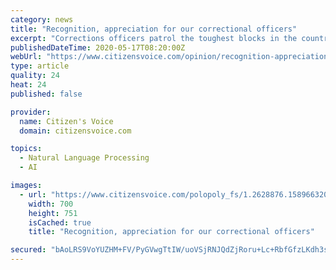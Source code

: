 ```yaml
---
category: news
title: "Recognition, appreciation for our correctional officers"
excerpt: "Corrections officers patrol the toughest blocks in the country. These officers endure harassment and ridicule, dodge human waste, and demonstrate constant patience and restraint even as the danger of being spat on,"
publishedDateTime: 2020-05-17T08:20:00Z
webUrl: "https://www.citizensvoice.com/opinion/recognition-appreciation-for-our-correctional-officers-1.2628877"
type: article
quality: 24
heat: 24
published: false

provider:
  name: Citizen's Voice
  domain: citizensvoice.com

topics:
  - Natural Language Processing
  - AI

images:
  - url: "https://www.citizensvoice.com/polopoly_fs/1.2628876.1589663202!/fileImage/httpImage/image.jpg_gen/derivatives/landscape_700/image.jpg"
    width: 700
    height: 751
    isCached: true
    title: "Recognition, appreciation for our correctional officers"

secured: "bAoLRS9VoYUZHM+FV/PyGVwgTtIW/uoVSjRNJQdZjRoru+Lc+RbfGfzLKdh3sZ1kFanBwQUpKVf6xyoixb+nXCszIP2RFu6DYyBbrk/+1XEWJOY9tjvHhQnYgPYA4GcerPgpqxn64iKbbwdXEtecRicwQvyMbTqShng5wxpxa6RHnwrPkNet20ZwOUVdBgYliZ5TzPlxLyoRYLtB5jBVQxGB3Tzyj0R6rb4FSuBqSOPvjH4zX3x6bsG1+Wed6Dqzcj00f8w3rRNYyhKA49sV3RqF3E+xV3WClrpRjrwSkoExBdrcDSO6TLaL4dGecRNH;5wjx6+HTLhyGVPO0bEatvw=="
---
```


